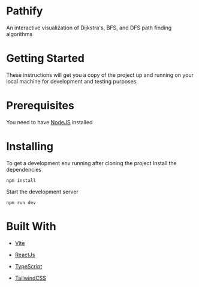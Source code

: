 # Pathify

An interactive visualization of Dijkstra's, BFS, and DFS path finding algorithms

# Getting Started

These instructions will get you a copy of the project up and running on your local machine for development and testing purposes.

# Prerequisites

You need to have [NodeJS](https://nodejs.org/en/download/) installed

# Installing

To get a development env running after cloning the project
Install the dependencies

`npm install`

Start the development server

`npm run dev`

# Built With

-  [Vite](https://vitejs.dev/)

-  [ReactJs](https://reactjs.org/)
  
-  [TypeScript](https://www.typescriptlang.org/) 

-  [TailwindCSS](https://tailwindcss.com/) 


